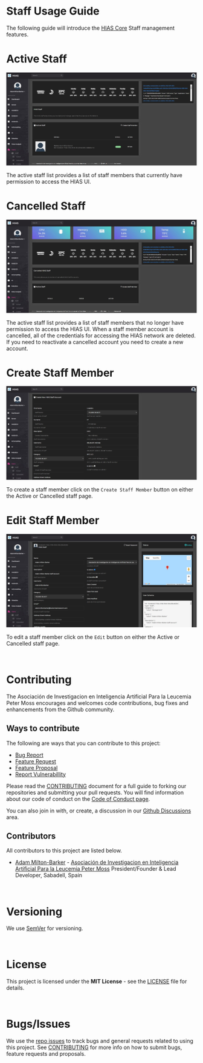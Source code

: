 # Staff Usage Guide

The following guide will introduce the [HIAS Core](https://github.com/aiial/hias-core " HIAS Core") Staff management features.

# Active Staff
![HIAS UI - Staff Management](../../img/hias-ui-staff-active.jpg)

The active staff list provides a list of staff members that currently have permission to access the HIAS UI.

# Cancelled Staff
![HIAS UI - Staff Management](../../img/hias-ui-staff-cancelled.jpg)

The active staff list provides a list of staff members that no longer have permission to access the HIAS UI. When a staff member account is cancelled, all of the credentials for accessing the HIAS network are deleted. If you need to reactivate a cancelled account you need to create a new account.

# Create Staff Member
![HIAS UI - Staff Management](../../img/hias-ui-staff-create.jpg)

To create a staff member click on the `Create Staff Member` button on either the Active or Cancelled staff page.

# Edit Staff Member
![HIAS UI - Staff Management](../../img/hias-ui-staff-edit.jpg)

To edit a staff member click on the `Edit` button on either the Active or Cancelled staff page.

&nbsp;

# Contributing
The Asociación de Investigacion en Inteligencia Artificial Para la Leucemia Peter Moss encourages and welcomes code contributions, bug fixes and enhancements from the Github community.

## Ways to contribute

The following are ways that you can contribute to this project:

- [Bug Report](https://github.com/aiial/hias-core/issues/new?assignees=&labels=&template=bug_report.md&title=)
- [Feature Request](https://github.com/aiial/hias-core/issues/new?assignees=&labels=&template=feature_request.md&title=)
- [Feature Proposal](https://github.com/aiial/hias-core/issues/new?assignees=&labels=&template=feature-proposal.md&title=)
- [Report Vulnerabillity](https://github.com/aiial/hias-core/issues/new?assignees=&labels=&template=report-a-vulnerability.md&title=)

Please read the [CONTRIBUTING](https://github.com/aiial/hias-core/blob/master/CONTRIBUTING.md "CONTRIBUTING") document for a full guide to forking our repositories and submitting your pull requests. You will find information about our code of conduct on the [Code of Conduct page](https://github.com/aiial/hias-core/blob/master/CODE-OF-CONDUCT.md "Code of Conduct page").

You can also join in with, or create, a discussion in our [Github Discussions](https://github.com/aiial/HIASHDI/discussions) area.

## Contributors

All contributors to this project are listed below.

- [Adam Milton-Barker](https://www.leukemiaairesearch.com/association/volunteers/adam-milton-barker "Adam Milton-Barker") - [Asociación de Investigacion en Inteligencia Artificial Para la Leucemia Peter Moss](https://www.leukemiaresearchassociation.ai "Asociación de Investigacion en Inteligencia Artificial Para la Leucemia Peter Moss") President/Founder & Lead Developer, Sabadell, Spain

&nbsp;

# Versioning
We use [SemVer](https://semver.org/) for versioning.

&nbsp;

# License
This project is licensed under the **MIT License** - see the [LICENSE](https://github.com/aiial/hias-core/blob/master/LICENSE "LICENSE") file for details.

&nbsp;

# Bugs/Issues
We use the [repo issues](https://github.com/aiial/hias-core/issues "repo issues") to track bugs and general requests related to using this project. See [CONTRIBUTING](https://github.com/aiial/hias-core/blob/master/CONTRIBUTING.md "CONTRIBUTING") for more info on how to submit bugs, feature requests and proposals.